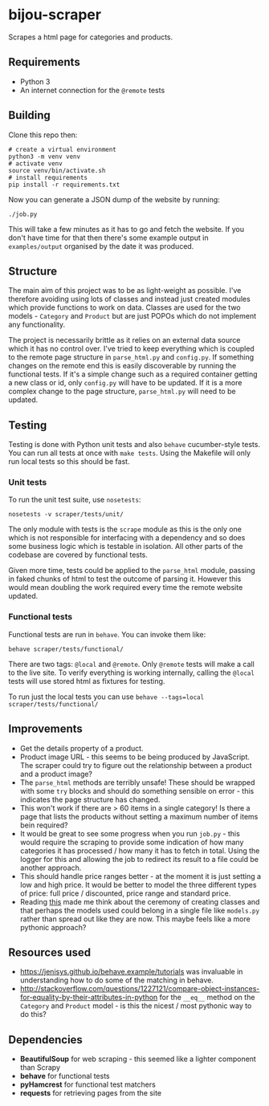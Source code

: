 # bijou-scraper

Scrapes a html page for categories and products.

## Requirements

* Python 3
* An internet connection for the `@remote` tests

## Building

Clone this repo then:

```
# create a virtual environment
python3 -m venv venv
# activate venv
source venv/bin/activate.sh
# install requirements
pip install -r requirements.txt
```

Now you can generate a JSON dump of the website by running:

`./job.py`

This will take a few minutes as it has to go and fetch the website. If you
 don't have time for that then there's some example output in `examples/output`
 organised by the date it was produced.

## Structure

The main aim of this project was to be as light-weight as possible. I've therefore
 avoiding using lots of classes and instead just created modules which provide
 functions to work on data. Classes are used for the two models - `Category` and
 `Product` but are just POPOs which do not implement any functionality.


The project is necessarily brittle as it relies on an external data source which
 it has no control over. I've tried to keep everything which is coupled to the remote
 page structure in `parse_html.py` and `config.py`. If something changes on the remote end
 this is easily discoverable by running the functional tests. If it's a simple change
 such as a required container getting a new class or id, only `config.py` will have
 to be updated. If it is a more complex change to the page structure, `parse_html.py`
 will need to be updated.

## Testing

Testing is done with Python unit tests and also `behave` cucumber-style tests.
 You can run all tests at once with `make tests`. Using the Makefile will only
 run local tests so this should be fast.

### Unit tests

To run the unit test suite, use `nosetests`:

`nosetests -v scraper/tests/unit/`

The only module with tests is the `scrape` module as this is the only one which
 is not responsible for interfacing with a dependency and so does some business
 logic which is testable in isolation. All other parts of the codebase are covered
 by functional tests.

Given more time, tests could be applied to the `parse_html` module, passing in
 faked chunks of html to test the outcome of parsing it. However this would mean
 doubling the work required every time the remote website updated.

### Functional tests

Functional tests are run in `behave`. You can invoke them like:

`behave scraper/tests/functional/`

There are two tags: `@local` and `@remote`. Only `@remote` tests will make a call
 to the live site. To verify everything is working internally, calling the `@local`
 tests will use stored html as fixtures for testing.

To run just the local tests you can use `behave --tags=local scraper/tests/functional/`

## Improvements
* Get the details property of a product.
* Product image URL - this seems to be being produced by JavaScript. The scraper could try
  to figure out the relationship between a product and a product image?
* The `parse_html` methods are terribly unsafe! These should be wrapped with some `try` blocks
  and should do something sensible on error - this indicates the page structure has changed.
* This won't work if there are > 60 items in a single category! Is there a page
  that lists the products without setting a maximum number of items bein required?
* It would be great to see some progress when you run `job.py` - this would
  require the scraping to provide some indication of how many categories it
  has processed / how many it has to fetch in total. Using the logger for this
  and allowing the job to redirect its result to a file could be another approach.
* This should handle price ranges better - at the moment it is just setting a low
  and high price. It would be better to model the three different types of price:
  full price / discounted, price range and standard price.
* Reading [this](http://www.smashcompany.com/technology/object-oriented-programming-is-an-expensive-disaster-which-must-end)
  made me think about the ceremony of creating classes and that perhaps the
  models used could belong in a single file like `models.py` rather than
  spread out like they are now. This maybe feels like a more pythonic approach?

## Resources used

* https://jenisys.github.io/behave.example/tutorials was invaluable in understanding
  how to do some of the matching in behave.
* http://stackoverflow.com/questions/1227121/compare-object-instances-for-equality-by-their-attributes-in-python
  for the `__eq__` method on the `Category` and `Product` model - is this the nicest / most pythonic
  way to do this?

## Dependencies

* **BeautifulSoup** for web scraping - this seemed like a lighter component than Scrapy
* **behave** for functional tests
* **pyHamcrest** for functional test matchers
* **requests** for retrieving pages from the site
